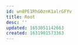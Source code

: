 ```yaml
---
id: wn8PE1RhG0znK1alrGFYv
title: Root
desc: ''
updated: 1653051142663
created: 1631901573363
---
```


